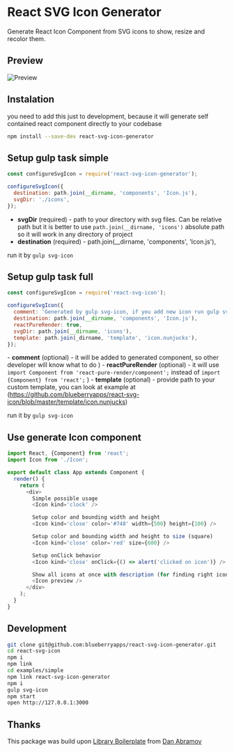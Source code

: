 React SVG Icon Generator
==============

Generate React Icon Component from SVG icons to show, resize and recolor them.

## Preview

![Preview](https://raw.githubusercontent.com/blueberryapps/react-svg-icon/master/examples/previews.png)

## Instalation

you need to add this just to development, because it will generate self contained react component directly to your codebase
```bash
npm install --save-dev react-svg-icon-generator
```

## Setup gulp task simple


```js
const configureSvgIcon = require('react-svg-icon-generator');

configureSvgIcon({
  destination: path.join(__dirname, 'components', 'Icon.js'),
  svgDir: './icons',
});
```
- **svgDir** (required) - path to your directory with svg files. Can be relative path but it is better to use `path.join(__dirname, 'icons')` absolute path so it will work in any directory of project
- **destination** (required) -  path.join(__dirname, 'components', 'Icon.js'),

run it by `gulp svg-icon`

## Setup gulp task full

```js
const configureSvgIcon = require('react-svg-icon');

configureSvgIcon({
  comment: 'Generated by gulp svg-icon, if you add new icon run gulp svg-icon',
  destination: path.join(__dirname, 'components', 'Icon.js'),
  reactPureRender: true,
  svgDir: path.join(__dirname, 'icons'),
  template: path.join(_dirname, 'template', 'icon.nunjucks'),
});
```

- **comment** (optional) - it will be added to generated component, so other developer will know what to do
)
- **reactPureRender** (optional) - it will use `import Component from 'react-pure-render/component';` instead of `import {Component} from 'react';`
)
- **template** (optional) - provide path to your custom template, you can look at example at (https://github.com/blueberryapps/react-svg-icon/blob/master/template/icon.nunjucks)

run it by `gulp svg-icon`

## Use generate Icon component

```js
import React, {Component} from 'react';
import Icon from './Icon';

export default class App extends Component {
  render() {
    return (
      <div>
        Simple possible usage
        <Icon kind='clock' />

        Setup color and bounding width and height
        <Icon kind='close' color='#748' width={500} height={100} />

        Setup color and bounding width and height to size (square)
        <Icon kind='close' color='red' size={600} />

        Setup onClick behavior
        <Icon kind='close' onClick={() => alert('clicked on icon')} />

        Show all icons at once with description (for finding right icon)
        <Icon preview />
      </div>
    );
  }
}
```

## Development

```bash
git clone git@github.com:blueberryapps/react-svg-icon-generator.git
cd react-svg-icon
npm i
npm link
cd examples/simple
npm link react-svg-icon-generator
npm i
gulp svg-icon
npm start
open http://127.0.0.1:3000
```

## Thanks
This package was build upon [Library Boilerplate](https://github.com/gaearon/library-boilerplate) from [Dan Abramov](https://github.com/gaearon)
